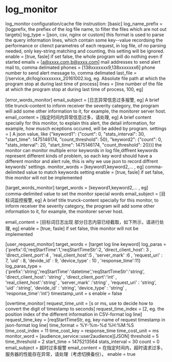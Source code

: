 # log_monitor
log_monitor configuration/cache file instrustion:
[basic]
log_name_prefix = [logprefix, the prefiex of the log file name, to filter the files which are not out targets]
log_type = [json, csv, nginx or custom] this format is used to parse the query information lines, which contain some key--value recordsing the performance or clienct parametres of each request, in log file, of no parsing needed, only key-string matching and counting, this setting will be ignored.
enable = [true, fasle] if set false, the whole program will do nothing  even if started
emails = [a@xxxx.com,b@xxxx.com] mail addresses to send alert mail to, comma delimated
phones = [138xxxxxxx9,138xxxxxxx6] phone number to send alert message to, comma delimated
last_file = [/service_dir/log/xxxxxxxx_20161002.log, eg. Absolute file path at which the program stop at during last time of process]
lines = [line number of the file  at which the program stop at during last time of process, 100, eg]

[error_words_monitor]
email_subject = [日志异常信息过多报警, eg] A brief title trunck-content to inform receiver the severity category, the program will add some other information to it, for example, the monitorer server host.
email_content = [指定时间内异常信息过多，请处理, eg] A brief content specially for this monitor, to explain this alert, the detail information, for example, how musch eceptions occured, will be added by program.
settings = [ A json value, like {"keyword1": {"count": 0, "stats_interval": 30, "start_time": 1475146174, "count_threshold": 50}, "keyword2": {"count": 0, "stats_interval": 20, "start_time": 1475146174, "count_threshold": 20}}] the monitor can monitor  multiple error keywords in log file,diffrent keywords represent different kinds of problem, so each key word should have a different monitor and alert rule, this is why we use json to record diffrent keywords' settings.
monitor_words = [keyword1,keyword2,... , eg] comma-delimited value to match keywords setting
enable = [true, fasle] if set false, thie monitor will not be implemented

[target_words_monitor]
target_words =  [keyword1,keyword2,... , eg] comma-delimited value to set the monitor special words
email_subject = [目标词监控报警, eg] A brief title trunck-content specially for this monitor, to inform receiver the severity category, the program will add some other information to it, for example, the monitorer server host.

email_content = [目标词日志出现 部分日志内容已经截取，如下所示，请进行处理, eg]
enable = [true, fasle] if set false, thie monitor will not be implemented

[user_request_monitor]
target_words = [target log line keyword]
log_paras = {'prefix':0,'reqStartTime':1,'reqStartTimeStr':2, 'direct_client_host': 3 , 'direct_client_port':4 , 'real_client_host':5 , 'server_mark' :6 , 'request_uri' : 7, 'uid' : 8, 'devide_id' : 9, 'device_type' : 10 , 'response_time':11}
log_paras_type = {'prefix':'string','reqStartTime':'datetime','reqStartTimeStr':'string', 'direct_client_host': 'string' , 'direct_client_port':'int' , 'real_client_host':'string' , 'server_mark' :'string' , 'request_uri' : 'string', 'uid' :'string', 'devide_id' : 'string', 'device_type' : 'string' , 'response_time':'int'}
timestamp_unit = s
enable = false

[overtime_monitor]
request_time_unit = [s or ms, use to decide how to convert the digit of timestamp to seconds]
request_time_index = [2, eg. the position index of the different information in CSV-format log line]
request_time_key = [reqStartTimeStr, eg, key-name of request timestamp in json-format log line]
time_format = %Y-%m-%d %H:%M:%S
time_cost_index = 11
time_cost_key = response_time
time_cost_unit = ms
monitor_word = [audience_service::user2audience][JSON]
threshold = 5
time_threshold = 2
start_time = 1475213564
stats_interval = 30
count = 0
email_subject = 超时过多报警
email_content = 在指定时间内，超时请求过多，服务器的性能存在异常，请处理（考虑切换备份）。
enable = true
